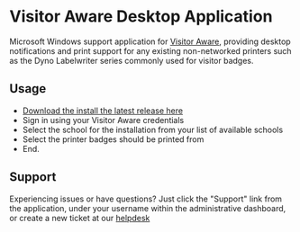 # Visitor Aware Desktop Application

Microsoft Windows support application for [Visitor Aware](https://visitor-aware.com), providing desktop notifications and print support for any existing non-networked printers such as the Dyno Labelwriter series commonly used for visitor badges.

## Usage

* [Download the install the latest release here](https://github.com/visitoraware/desktop-application/releases/latest)
* Sign in using your Visitor Aware credentials
* Select the school for the installation from your list of available schools
* Select the printer badges should be printed from
* End.

## Support

Experiencing issues or have questions? Just click the "Support" link from the application, under your username within the administrative dashboard, or create a new ticket at our [helpdesk](https://visitoraware.freshdesk.com)
